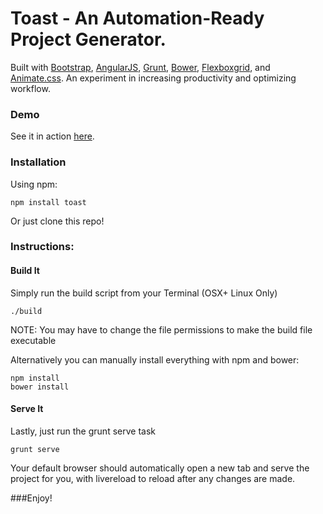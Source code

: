 # Toast - An Automation-Ready Project Generator.
Built with [Bootstrap](https://www.getbootstrap.com), [AngularJS](https://www.angularjs.org), [Grunt](https://www.gruntjs.com), [Bower](https://www.bower.io), [Flexboxgrid](https://www.flexboxgrid.com), and [Animate.css](https://http://daneden.github.io/animate.css/).
An experiment in increasing productivity and optimizing workflow.

### Demo

See it in action [here](http://notanengineer.com/projects/toast/).

### Installation

Using npm:

```
npm install toast
```

Or just clone this repo!

### Instructions:

#### Build It

Simply run the build script from your Terminal (OSX+ Linux Only)

```
./build
```

NOTE: You may have to change the file permissions to make the build file executable

Alternatively you can manually install everything with npm and bower:

```
npm install
bower install
```
#### Serve It

Lastly, just run the grunt serve task
```
grunt serve
```
Your default browser should automatically open a new tab and serve the project for you, with livereload to reload after any changes are made.

###Enjoy!
